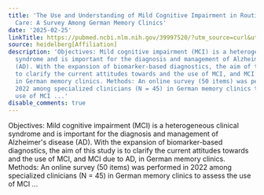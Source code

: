 ```yaml
---
title: 'The Use and Understanding of Mild Cognitive Impairment in Routine Specialist
  Care: A Survey Among German Memory Clinics'
date: '2025-02-25'
linkTitle: https://pubmed.ncbi.nlm.nih.gov/39997520/?utm_source=curl&utm_medium=rss&utm_campaign=pubmed-2&utm_content=1FakS-2QOkCT8HsMOQP1bCRQ4YzyumYOmxmF0moLsQ3dFB1E9V&fc=20220326224207&ff=20250225171113&v=2.18.0.post9+e462414
source: heidelberg[Affiliation]
description: 'Objectives: Mild cognitive impairment (MCI) is a heterogeneous clinical
  syndrome and is important for the diagnosis and management of Alzheimer''s disease
  (AD). With the expansion of biomarker-based diagnostics, the aim of this study is
  to clarify the current attitudes towards and the use of MCI, and MCI due to AD,
  in German memory clinics. Methods: An online survey (50 items) was performed in
  2022 among specialized clinicians (N = 45) in German memory clinics to assess the
  use of MCI ...'
disable_comments: true
---
```

Objectives: Mild cognitive impairment (MCI) is a heterogeneous clinical syndrome and is important for the diagnosis and management of Alzheimer's disease (AD). With the expansion of biomarker-based diagnostics, the aim of this study is to clarify the current attitudes towards and the use of MCI, and MCI due to AD, in German memory clinics. Methods: An online survey (50 items) was performed in 2022 among specialized clinicians (N = 45) in German memory clinics to assess the use of MCI ...